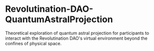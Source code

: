 # Revolutination-DAO-QuantumAstralProjection
Theoretical exploration of quantum astral projection for participants to interact with the Revolutination DAO's virtual environment beyond the confines of physical space.
